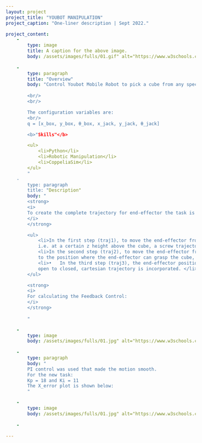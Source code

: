 ```yaml
---
layout: project
project_title: "YOUBOT MANIPULATION"
project_caption: "One-liner description | Sept 2022."

project_content:
    - 
        type: image
        title: A caption for the above image.
        body: /assets/images/fulls/01.gif" alt="https://www.w3schools.com/bootstrap4/paris.jpg
    
    -
        type: paragraph
        title: "Overview"
        body: "Control Youbot Mobile Robot to pick a cube from any specified position and place it at a goal position.
        
        <br/>
        <br/>

        The configuration variables are:
        <br/>
        q = [x_box, y_box, θ_box, x_jack, y_jack, θ_jack]

        <b>"Skills"</b>

        <ul>
            <li>Python</li>
            <li>Robotic Manipulation</li>
            <li>CoppeliaSim</li>
        </ul>
        "
    -
        type: paragraph
        title: "Description"
        body: "
        <strong>
        <i>
        To create the complete trajectory for end-effector the task is divided into 8 steps for 8 separate trajectories:
        </i>
        </strong>

        <ul>
            <li>In the first step (traj1), to move the end-effector from its initial start position to the block but with a standoff 
            i.e. at a certain z height above the cube, a screw trajectory is incorporated. </li>
            <li>In the second step (traj2), to move the end-effector from the standoff position above the initial cube position 
            to the position where the end-effector can grasp the cube, a cartesian trajectory is incorporated so that it can move in a straight line.</li>
            <li>•	In the third step (traj3), the end-effector position remains the same though in that period the gripper position is changed from 
            open to closed, cartesian trajectory is incorporated. </li>
        </ul>

        <strong>
        <i>
        For calculating the Feedback Control:        
        </i>
        </strong>
    
        "

    - 
        type: image
        body: /assets/images/fulls/01.jpg" alt="https://www.w3schools.com/bootstrap4/paris.jpg
    
    -
        type: paragraph
        body: "
        PI control was used that made the motion smooth. 
        For the new task:
        Kp = 18 and Ki = 11 
        The X_error plot is shown below:
        "

    - 
        type: image
        body: /assets/images/fulls/01.jpg" alt="https://www.w3schools.com/bootstrap4/paris.jpg
    
    -

---
```


